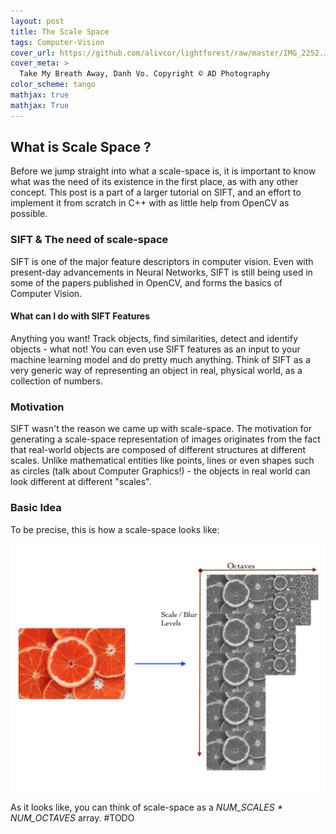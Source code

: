 ```yaml
---
layout: post
title: The Scale Space
tags: Computer-Vision
cover_url: https://github.com/alivcor/lightforest/raw/master/IMG_2252.JPG
cover_meta: >
  Take My Breath Away, Danh Vo. Copyright © AD Photography
color_scheme: tango
mathjax: true
mathjax: True
---
```


## What is Scale Space ?

Before we jump straight into what a scale-space is, it is important to know what was the need of its existence in the first place, as with any other concept. This post is a part of a larger tutorial on SIFT, and an effort to implement it from scratch in C++ with as little help from OpenCV as possible.

### SIFT & The need of scale-space

SIFT is one of the major feature descriptors in computer vision. Even with present-day advancements in Neural Networks, SIFT is still being used in some of the papers published in OpenCV, and forms the basics of Computer Vision. 

#### What can I do with SIFT Features

Anything you want! Track objects, find similarities, detect and identify objects - what not! You can even use SIFT features as an input to your machine learning model and do pretty much anything. Think of SIFT as a very generic way of representing an object in real, physical world, as a collection of numbers.

### Motivation

SIFT wasn't the reason we came up with scale-space. The motivation for generating a scale-space representation of images originates from the fact that real-world objects are composed of different structures at different scales. Unlike mathematical entities like points, lines or even shapes such as circles (talk about Computer Graphics!) - the objects in real world can look different at different "scales".


### Basic Idea

To be precise, this is how a scale-space looks like:

![Scale Space](https://github.com/alivcor/lightforest/raw/master/scale_space_representation.png "Scale Space")

As it looks like, you can think of scale-space as a _NUM\_SCALES * NUM\_OCTAVES_ array.
#TODO